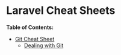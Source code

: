 # Laravel Cheat Sheets

**Table of Contents:**
* [Git Cheat Sheet](/git/git.md)
    * [Dealing with Git](/git/git.md#dealing-with-git)